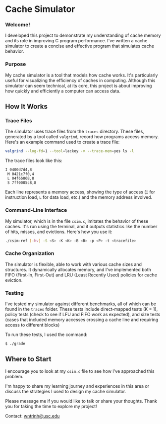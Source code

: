 # Cache Simulator
### Welcome!
I developed this project to demonstrate my understanding of cache memory and its role in improving C program performance. I've written a cache simulator to create a concise and effective program that simulates cache behavior.

### Purpose
My cache simulator is a tool that models how cache works. It's particularly useful for visualizing the efficiency of caches in computing. Although this simulator can seem technical, at its core, this project is about improving how quickly and efficiently a computer can access data.

## How It Works
### Trace Files
The simulator uses trace files from the `traces` directory. These files, generated by a tool called `valgrind`, record how programs access memory. Here's an example command used to create a trace file:

```bash
valgrind --log-fd=1 --tool=lackey -v --trace-mem=yes ls -l
```

The trace files look like this:

```
I 0400d7d4,8
 M 0421c7f0,4
 L 04f6b868,8
 S 7ff0005c8,8
```

Each line represents a memory access, showing the type of access (`I` for instruction load, `L` for data load, etc.) and the memory address involved.

### Command-Line Interface
My simulator, which is in the file `csim.c`, imitates the behavior of these caches. It's run using the terminal, and it outputs statistics like the number of hits, misses, and evictions. Here's how you use it:

```bash
./csim-ref [-hv] -S <S> -K <K> -B <B> -p <P> -t <tracefile>
```

### Cache Organization
The simulator is flexible, able to work with various cache sizes and structures. It dynamically allocates memory, and I've implemented both FIFO (First-In, First-Out) and LRU (Least Recently Used) policies for cache eviction.

### Testing
I've tested my simulator against different benchmarks, all of which can be found in the `traces` folder. These tests include direct-mapped tests (K = 1), policy tests (check to see if LFU and FIFO work as expected), and size tests (cases that included memory accesses crossing a cache line and requiring access to different blocks)

To run these tests, I used the command:

```bash
$ ./grade
```

## Where to Start
I encourage you to look at my `csim.c` file to see how I've approached this problem.  

I'm happy to share my learning journey and experiences in this area or discuss the strategies I used to design my cache simulator.

Please message me if you would like to talk or share your thoughts. Thank you for taking the time to explore my project!

Contact: [wntrinh@usc.edu](mailto:wntrinh@usc.edu)
